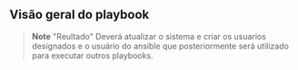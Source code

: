## Visão geral do playbook

> **Note** "Reultado"
> Deverá atualizar o sistema e criar os usuarios designados e o usuário do ansible que posteriormente será utilizado para executar outros playbooks.
